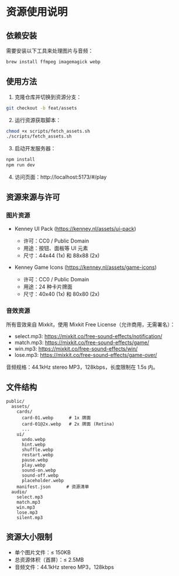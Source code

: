 # 资源使用说明

## 依赖安装
需要安装以下工具来处理图片与音频：
```bash
brew install ffmpeg imagemagick webp
```

## 使用方法
1. 克隆仓库并切换到资源分支：
```bash
git checkout -b feat/assets
```

2. 运行资源获取脚本：
```bash
chmod +x scripts/fetch_assets.sh
./scripts/fetch_assets.sh
```

3. 启动开发服务器：
```bash
npm install
npm run dev
```

4. 访问页面：http://localhost:5173/#/play

## 资源来源与许可

### 图片资源
- Kenney UI Pack (https://kenney.nl/assets/ui-pack)
  - 许可：CC0 / Public Domain
  - 用途：按钮、面板等 UI 元素
  - 尺寸：44x44 (1x) 和 88x88 (2x)

- Kenney Game Icons (https://kenney.nl/assets/game-icons)
  - 许可：CC0 / Public Domain
  - 用途：24 种卡片牌面
  - 尺寸：40x40 (1x) 和 80x80 (2x)

### 音效资源
所有音效来自 Mixkit，使用 Mixkit Free License（允许商用，无需署名）：

- select.mp3: https://mixkit.co/free-sound-effects/notification/
- match.mp3: https://mixkit.co/free-sound-effects/game/
- win.mp3: https://mixkit.co/free-sound-effects/win/
- lose.mp3: https://mixkit.co/free-sound-effects/game-over/

音频规格：44.1kHz stereo MP3，128kbps，长度限制在 1.5s 内。

## 文件结构
```
public/
  assets/
    cards/
      card-01.webp      # 1x 牌面
      card-01@2x.webp   # 2x 牌面 (Retina)
      ...
    ui/
      undo.webp
      hint.webp
      shuffle.webp
      restart.webp
      pause.webp
      play.webp
      sound-on.webp
      sound-off.webp
      placeholder.webp
    manifest.json      # 资源清单
  audio/
    select.mp3
    match.mp3
    win.mp3
    lose.mp3
    silent.mp3
```

## 资源大小限制
- 单个图片文件：≤ 150KB
- 总资源体积（首屏）：≤ 2.5MB
- 音频文件：44.1kHz stereo MP3，128kbps